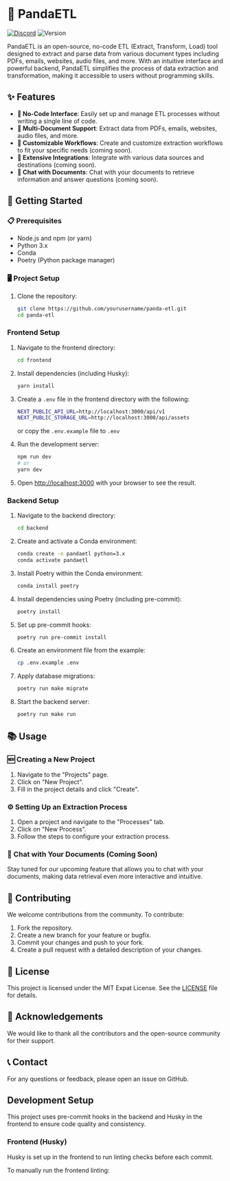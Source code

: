 # 🐼 PandaETL

[![Discord](https://dcbadge.vercel.app/api/server/kF7FqH2FwS?style=flat&compact=true)](https://discord.gg/kF7FqH2FwS)
![Version](https://img.shields.io/github/v/release/Sinaptik-AI/panda-etl?include_prereleases&style=flat-square)

PandaETL is an open-source, no-code ETL (Extract, Transform, Load) tool designed to extract and parse data from various document types including PDFs, emails, websites, audio files, and more. With an intuitive interface and powerful backend, PandaETL simplifies the process of data extraction and transformation, making it accessible to users without programming skills.

## ✨ Features

- **📝 No-Code Interface**: Easily set up and manage ETL processes without writing a single line of code.
- **📄 Multi-Document Support**: Extract data from PDFs, emails, websites, audio files, and more.
- **🔧 Customizable Workflows**: Create and customize extraction workflows to fit your specific needs (coming soon).
- **🔗 Extensive Integrations**: Integrate with various data sources and destinations (coming soon).
- **💬 Chat with Documents**: Chat with your documents to retrieve information and answer questions (coming soon).

## 🚀 Getting Started

### 📋 Prerequisites

- Node.js and npm (or yarn)
- Python 3.x
- Conda
- Poetry (Python package manager)

### 🖥️ Project Setup

1. Clone the repository:

   ```bash
   git clone https://github.com/yourusername/panda-etl.git
   cd panda-etl
   ```

### Frontend Setup

1. Navigate to the frontend directory:

   ```bash
   cd frontend
   ```

2. Install dependencies (including Husky):

   ```bash
   yarn install
   ```

3. Create a `.env` file in the frontend directory with the following:

   ```bash
   NEXT_PUBLIC_API_URL=http://localhost:3000/api/v1
   NEXT_PUBLIC_STORAGE_URL=http://localhost:3000/api/assets
   ```

   or copy the `.env.example` file to `.env`

4. Run the development server:

   ```bash
   npm run dev
   # or
   yarn dev
   ```

5. Open [http://localhost:3000](http://localhost:3000) with your browser to see the result.

### Backend Setup

1. Navigate to the backend directory:

   ```bash
   cd backend
   ```

2. Create and activate a Conda environment:

   ```bash
   conda create -n pandaetl python=3.x
   conda activate pandaetl
   ```

3. Install Poetry within the Conda environment:

   ```bash
   conda install poetry
   ```

4. Install dependencies using Poetry (including pre-commit):

   ```bash
   poetry install
   ```

5. Set up pre-commit hooks:

   ```bash
   poetry run pre-commit install
   ```

6. Create an environment file from the example:

   ```bash
   cp .env.example .env
   ```

7. Apply database migrations:

   ```bash
   poetry run make migrate
   ```

8. Start the backend server:

   ```bash
   poetry run make run
   ```

## 📚 Usage

### 🆕 Creating a New Project

1. Navigate to the "Projects" page.
2. Click on "New Project".
3. Fill in the project details and click "Create".

### ⚙️ Setting Up an Extraction Process

1. Open a project and navigate to the "Processes" tab.
2. Click on "New Process".
3. Follow the steps to configure your extraction process.

### 💬 Chat with Your Documents (Coming Soon)

Stay tuned for our upcoming feature that allows you to chat with your documents, making data retrieval even more interactive and intuitive.

## 🤝 Contributing

We welcome contributions from the community. To contribute:

1. Fork the repository.
2. Create a new branch for your feature or bugfix.
3. Commit your changes and push to your fork.
4. Create a pull request with a detailed description of your changes.

## 📜 License

This project is licensed under the MIT Expat License. See the [LICENSE](LICENSE) file for details.

## 🙏 Acknowledgements

We would like to thank all the contributors and the open-source community for their support.

## 📞 Contact

For any questions or feedback, please open an issue on GitHub.

## Development Setup

This project uses pre-commit hooks in the backend and Husky in the frontend to ensure code quality and consistency.

### Frontend (Husky)

Husky is set up in the frontend to run linting checks before each commit.

To manually run the frontend linting:
